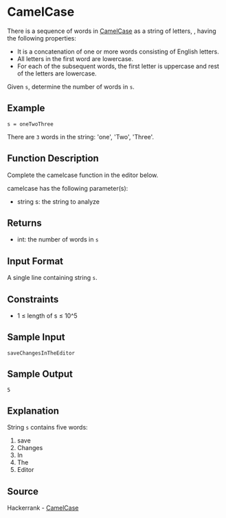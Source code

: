 # CamelCase

There is a sequence of words in [CamelCase](https://en.wikipedia.org/wiki/CamelCase) as a string of letters, , having the following properties:

- It is a concatenation of one or more words consisting of English letters.
- All letters in the first word are lowercase.
- For each of the subsequent words, the first letter is uppercase and rest of the letters are lowercase.

Given `s`, determine the number of words in `s`.

## Example

```
s = oneTwoThree
```

There are `3` words in the string: 'one', 'Two', 'Three'.

## Function Description

Complete the camelcase function in the editor below.

camelcase has the following parameter(s):

- string s: the string to analyze

## Returns

- int: the number of words in `s`

## Input Format

A single line containing string `s`.

## Constraints

- 1 ≤ length of s ≤ 10^5

## Sample Input

```
saveChangesInTheEditor
```

## Sample Output

```
5
```

## Explanation

String `s` contains five words:

1. save
2. Changes
3. In
4. The
5. Editor

## Source

Hackerrank - [CamelCase](https://www.hackerrank.com/challenges/camelcase/problem)
